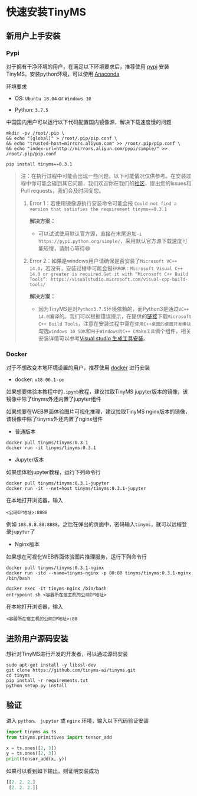 # 快速安装TinyMS

## 新用户上手安装

### Pypi

对于拥有干净环境的用户，在满足以下环境要求后，推荐使用 [pypi](https://pypi.org/) 安装TinyMS。安装python环境，可以使用 [Anaconda](https://www.anaconda.com/products/individual#Downloads)

环境要求

- OS: `Ubuntu 18.04` or `Windows 10`

- Python: `3.7.5`

中国国内用户可以运行以下代码配置国内镜像源，解决下载速度慢的问题

```shell
mkdir -pv /root/.pip \
&& echo "[global]" > /root/.pip/pip.conf \
&& echo "trusted-host=mirrors.aliyun.com" >> /root/.pip/pip.conf \
&& echo "index-url=http://mirrors.aliyun.com/pypi/simple/" >> /root/.pip/pip.conf
```

```shell
pip install tinyms==0.3.1
```

> 注：在执行过程中可能会出现一些问题，以下可能情况仅供参考。在安装过程中你可能会碰到其它问题，我们欢迎你在我们的[社区](https://github.com/tinyms-ai/tinyms)，提出您的Issues和Pull requests，我们会及时回复您。
>
> 1. Error 1：若使用镜像源执行安装命令可能会报 `Could not find a version that satisfies the requirement tinyms==0.3.1`
>
>    **解决方案：**
>
>    - 可以试试使用默认官方源，直接在末尾追加`-i https://pypi.python.org/simple/`，采用默认官方源下载速度可能较慢，请耐心等待:smile:
>
> 2. Error 2：如果是windows用户请确保是否安装了`Microsoft VC++ 14.0`，若没有，安装过程中可能会报`ERROR：Microsoft Visual C++ 14.0 or greater is required.Get it with “Microsoft C++ Build  Tools”: https://visualstudio.microsoft.com/visual-cpp-build-tools/`
>
>    **解决方案：**
>
>    - 因为TinyMS是对`Python3.7.5`环境依赖的，而Python3是通过`VC++ 14.0`编译的。我们可以根据错误提示，在提供的[链接](https://visualstudio.microsoft.com/visual-cpp-build-tools/ )下载`Microsoft C++ Build Tools`，注意在安装过程中需在`使用C++桌面的桌面开发模块`勾选`windows 10 SDK`和`用于Windows的C++ CMake工具`俩个组件，相关安装详情可以参考[Visual studio 生成工具安装]( https://docs.microsoft.com/zh-cn/archive/blogs/c/visual-studio-%E7%94%9F%E6%88%90%E5%B7%A5%E5%85%B7%E4%BB%8B%E7%BB%8D)。

### Docker

对于不想改变本地环境设置的用户，推荐使用 [docker](https://www.docker.com/) 进行安装

- docker: `v18.06.1-ce`

如果想要体验本教程中的`.ipynb`教程，建议拉取TinyMS jupyter版本的镜像，该镜像中除了tinyms外还内置了jupyter组件

如果想要在WEB界面体验图片可视化推理，建议拉取TinyMS nginx版本的镜像，该镜像中除了tinyms外还内置了nginx组件

* 普通版本

```shell
docker pull tinyms/tinyms:0.3.1
docker run -it tinyms/tinyms:0.3.1
```

* Jupyter版本

如果想体验jupyter教程，运行下列命令行

```shell
docker pull tinyms/tinyms:0.3.1-jupyter
docker run -it --net=host tinyms/tinyms:0.3.1-jupyter
```

在本地打开浏览器，输入

```
<公网IP地址>:8888
```

例如 `188.8.8.88:8888`，之后在弹出的页面中，密码输入`tinyms`，就可以远程登录`jupyter`了

* Nginx版本

如果想在可视化WEB界面体验图片推理服务，运行下列命令行

```shell
docker pull tinyms/tinyms:0.3.1-nginx
docker run -itd --name=tinyms-nginx -p 80:80 tinyms/tinyms:0.3.1-nginx /bin/bash

docker exec -it tinyms-nginx /bin/bash
entrypoint.sh <容器所在宿主机的公网IP地址>
```

在本地打开浏览器，输入

```
<容器所在宿主机的公网IP地址>:80
```

## 进阶用户源码安装

想针对TinyMS进行开发的开发者，可以通过源码安装

```shell
sudo apt-get install -y libssl-dev
git clone https://github.com/tinyms-ai/tinyms.git
cd tinyms
pip install -r requirements.txt
python setup.py install
```

## 验证

进入 `python`、 `jupyter` 或 `nginx` 环境，输入以下代码验证安装

```python
import tinyms as ts
from tinyms.primitives import tensor_add

x = ts.ones([2, 3])
y = ts.ones([2, 3])
print(tensor_add(x, y))
```

如果可以看到如下输出，则证明安装成功

```python
[[2. 2. 2.]
 [2. 2. 2.]]
```
